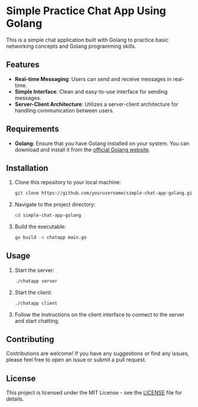 # Simple Practice Chat App Using Golang

This is a simple chat application built with Golang to practice basic networking concepts and Golang programming skills.

## Features

- **Real-time Messaging**: Users can send and receive messages in real-time.
- **Simple Interface**: Clean and easy-to-use interface for sending messages.
- **Server-Client Architecture**: Utilizes a server-client architecture for handling communication between users.

## Requirements

- **Golang**: Ensure that you have Golang installed on your system. You can download and install it from the [official Golang website](https://golang.org/).

## Installation

1. Clone this repository to your local machine:

    ```bash
    git clone https://github.com/yourusername/simple-chat-app-golang.git
    ```

2. Navigate to the project directory:

    ```bash
    cd simple-chat-app-golang
    ```

3. Build the executable:

    ```bash
    go build -o chatapp main.go
    ```

## Usage

1. Start the server:

    ```bash
    ./chatapp server
    ```

2. Start the client:

    ```bash
    ./chatapp client
    ```

3. Follow the instructions on the client interface to connect to the server and start chatting.

## Contributing

Contributions are welcome! If you have any suggestions or find any issues, please feel free to open an issue or submit a pull request.

## License

This project is licensed under the MIT License - see the [LICENSE](LICENSE) file for details.
